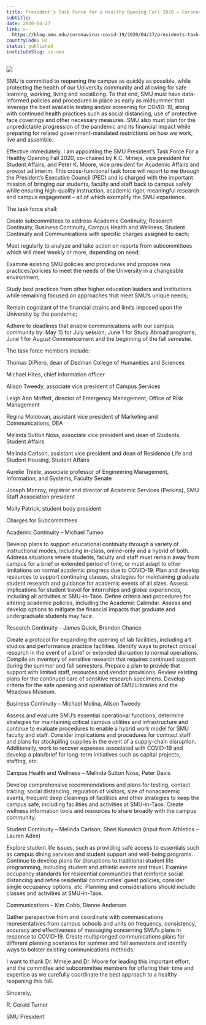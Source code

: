 ```yaml
---
title: President’s Task Force for a Healthy Opening Fall 2020 – Coronavirus (COVID-19)
subtitle: 
date: 2020-04-27
link: >-
  https://blog.smu.edu/coronavirus-covid-19/2020/04/27/presidents-task-force-for-a-healthy-opening-fall-2020/
countryCode: us
status: published
instituteSlug: us-smu
---
```

![](https://s3.us-west-2.amazonaws.com/us-west-2.files.campus.edublogs.org/favicon.png)

SMU is committed to reopening the campus as quickly as possible, while protecting the health of our University community and allowing for safe learning, working, living and socializing. To that end, SMU must have data-informed policies and procedures in place as early as midsummer that leverage the best available testing and/or screening for COVID-19, along with continued health practices such as social distancing, use of protective face coverings and other necessary measures. SMU also must plan for the unpredictable progression of the pandemic and its financial impact while preparing for related government-mandated restrictions on how we work, live and assemble.

Effective immediately, I am appointing the SMU President’s Task Force For a Healthy Opening Fall 2020, co-chaired by K.C. Mmeje, vice president for Student Affairs, and Peter K. Moore, vice president for Academic Affairs and provost ad interim. This cross-functional task force will report to me through the President’s Executive Council (PEC) and is charged with the important mission of bringing our students, faculty and staff back to campus safely while ensuring high-quality instruction, academic rigor, meaningful research and campus engagement – all of which exemplify the SMU experience.

The task force shall:

Create subcommittees to address Academic Continuity, Research Continuity, Business Continuity, Campus Health and Wellness, Student Continuity and Communications with specific charges assigned to each;

Meet regularly to analyze and take action on reports from subcommittees which will meet weekly or more, depending on need;

Examine existing SMU policies and procedures and propose new practices/policies to meet the needs of the University in a changeable environment;

Study best practices from other higher education leaders and institutions while remaining focused on approaches that meet SMU’s unique needs;

Remain cognizant of the financial strains and limits imposed upon the University by the pandemic;

Adhere to deadlines that enable communications with our campus community by: May 15 for July session; June 1 for Study Abroad programs; June 1 for August Commencement and the beginning of the fall semester.



The task force members include:

Thomas DiPiero, dean of Dedman College of Humanities and Sciences

Michael Hites, chief information officer

Alison Tweedy, associate vice president of Campus Services

Leigh Ann Moffett, director of Emergency Management, Office of Risk Management

Regina Moldovan, assistant vice president of Marketing and Communications, DEA

Melinda Sutton Noss, associate vice president and dean of Students, Student Affairs

Melinda Carlson, assistant vice president and dean of Residence Life and Student Housing, Student Affairs

Aurelie Thiele, associate professor of Engineering Management, Information, and Systems, Faculty Senate

Joseph Monroy, registrar and director of Academic Services (Perkins), SMU Staff Association president

Molly Patrick, student body president

Charges for Subcommittees

Academic Continuity – Michael Tumeo

Develop plans to support educational continuity through a variety of instructional modes, including in-class, online-only and a hybrid of both. Address situations where students, faculty and staff must remain away from campus for a brief or extended period of time, or must adapt to other limitations on normal academic progress due to COVID-19. Plan and develop resources to support continuing classes, strategies for maintaining graduate student research and guidance for academic events of all sizes. Assess implications for student travel for internships and global experiences, including all activities at SMU-in-Taos. Define criteria and procedures for altering academic policies, including the Academic Calendar. Assess and develop options to mitigate the financial impacts that graduate and undergraduate students may face.

Research Continuity – James Quick, Brandon Chance

Create a protocol for expanding the opening of lab facilities, including art studios and performance practice facilities. Identify ways to protect critical research in the event of a brief or extended disruption to normal operations. Compile an inventory of sensitive research that requires continued support during the summer and fall semesters. Prepare a plan to provide that support with limited staff, resources and vendor provisions. Review existing plans for the continued care of sensitive research specimens. Develop criteria for the safe opening and operation of SMU Libraries and the Meadows Museum.

Business Continuity – Michael Molina, Alison Tweedy

Assess and evaluate SMU’s essential operational functions, determine strategies for maintaining critical campus utilities and infrastructure and continue to evaluate procedures to enable a hybrid work model for SMU faculty and staff. Consider implications and procedures for contract staff and plans for stockpiling supplies in the event of a supply-chain disruption. Additionally, work to recover expenses associated with COVID-19 and develop a plan/brief for long-term initiatives such as capital projects, staffing, etc.

Campus Health and Wellness – Melinda Sutton Noss, Peter Davis

Develop comprehensive recommendations and plans for testing, contact tracing, social distancing, regulation of visitors, size of nonacademic events, frequent deep cleanings of facilities and other strategies to keep the campus safe, including facilities and activities at SMU-in-Taos. Create wellness information tools and resources to share broadly with the campus community.

Student Continuity – Melinda Carlson, Sheri Kunovich (input from Athletics – Lauren Adee)

Explore student life issues, such as providing safe access to essentials such as campus dining services and student support and well-being programs. Continue to develop plans for disruptions to traditional student life programming, including student and athletic events and travel. Examine occupancy standards for residential communities that reinforce social distancing and refine residential communities’ guest policies, consider single occupancy options, etc. Planning and considerations should include classes and activities at SMU-in-Taos.

Communications – Kim Cobb, Dianne Anderson

Gather perspective from and coordinate with communications representatives from campus schools and units on frequency, consistency, accuracy and effectiveness of messaging concerning SMU’s plans in response to COVID-19. Create multipronged communications plans for different planning scenarios for summer and fall semesters and identify ways to bolster existing communications methods.

I want to thank Dr. Mmeje and Dr. Moore for leading this important effort, and the committee and subcommittee members for offering their time and expertise as we carefully coordinate the best approach to a healthy reopening this fall.

Sincerely,

R. Gerald Turner

SMU President